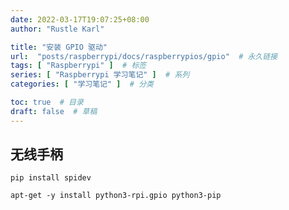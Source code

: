 ```yaml
---
date: 2022-03-17T19:07:25+08:00
author: "Rustle Karl"

title: "安装 GPIO 驱动"
url:  "posts/raspberrypi/docs/raspberrypios/gpio"  # 永久链接
tags: [ "Raspberrypi" ]  # 标签
series: [ "Raspberrypi 学习笔记" ]  # 系列
categories: [ "学习笔记" ]  # 分类

toc: true  # 目录
draft: false  # 草稿
---
```


## 无线手柄

```shell
pip install spidev
```

```shell
apt-get -y install python3-rpi.gpio python3-pip
```
